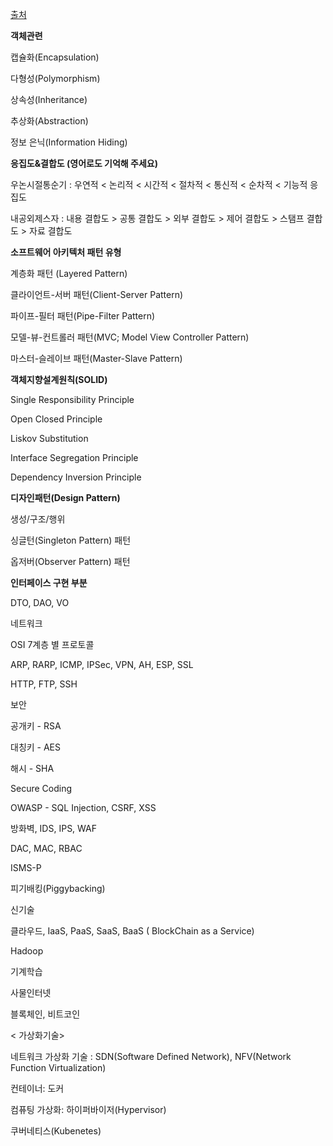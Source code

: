 [출처](https://cafe.naver.com/soojebi)



**객체관련**

캡슐화(Encapsulation)

다형성(Polymorphism)

상속성(Inheritance)

추상화(Abstraction)

정보 은닉(Information Hiding) 



**응집도&결합도 (영어로도 기억해 주세요)**

우논시절통순기 : 우연적 < 논리적 < 시간적 < 절차적 < 통신적 < 순차적 < 기능적 응집도 

내공외제스자 : 내용 결합도 > 공통 결합도 > 외부 결합도 > 제어 결합도 > 스탬프 결합도 > 자료 결합도



**소프트웨어 아키텍처 패턴 유형** 

계층화 패턴 (Layered Pattern)

클라이언트-서버 패턴(Client-Server Pattern) 

파이프-필터 패턴(Pipe-Filter Pattern)

모델-뷰-컨트롤러 패턴(MVC; Model View Controller Pattern)

마스터-슬레이브 패턴(Master-Slave Pattern) 





**객체지향설계원칙(SOLID)**

Single Responsibility Principle

Open Closed Principle

Liskov Substitution

Interface Segregation Principle

Dependency Inversion Principle 





**디자인패턴(Design Pattern)**

생성/구조/행위

싱글턴(Singleton Pattern) 패턴

옵저버(Observer Pattern) 패턴







**인터페이스 구현 부분**

DTO, DAO, VO











네트워크

OSI 7계층 별 프로토콜

ARP, RARP, ICMP, IPSec, VPN, AH, ESP, SSL

HTTP, FTP, SSH 



보안 

공개키 - RSA

대칭키 - AES

해시 - SHA

Secure Coding 

OWASP - SQL Injection, CSRF, XSS

방화벽, IDS, IPS, WAF

DAC, MAC, RBAC

ISMS-P

피기배킹(Piggybacking)







신기술

클라우드, IaaS, PaaS, SaaS, BaaS ( BlockChain as a Service)

Hadoop

기계학습

사물인터넷

블록체인, 비트코인



< 가상화기술>

네트워크 가상화 기술 : SDN(Software Defined Network), NFV(Network Function Virtualization)

컨테이너: 도커

컴퓨팅 가상화: 하이퍼바이저(Hypervisor)

쿠버네티스(Kubenetes)

